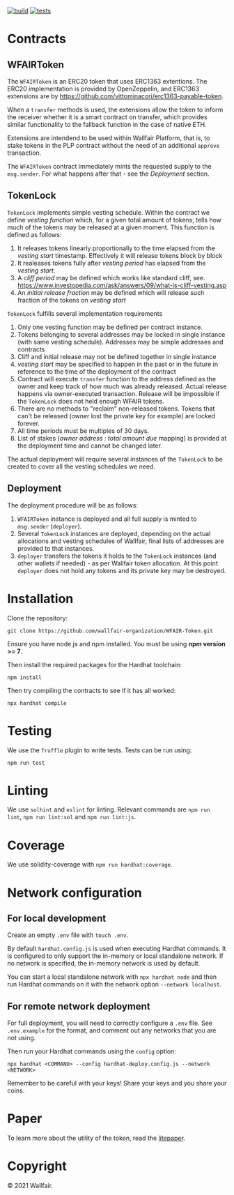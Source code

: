 
[![build](https://github.com/wallfair-organization/WFAIR-Token/actions/workflows/build.yml/badge.svg)](https://github.com/wallfair-organization/WFAIR-Token/actions/workflows/build.yml)
[![tests](https://github.com/wallfair-organization/WFAIR-Token/actions/workflows/tests.yml/badge.svg)](https://github.com/wallfair-organization/WFAIR-Token/actions/workflows/tests.yml)

# Contracts
## WFAIRToken
The `WFAIRToken` is an ERC20 token that uses ERC1363 extentions. The ERC20 implementation is provided by OpenZeppelin, and ERC1363 extensions are by https://github.com/vittominacori/erc1363-payable-token.

When a `transfer` methods is used, the extensions allow the token to inform the receiver whether it is a smart contract on transfer, which provides similar functionality to the fallback function in the case of native ETH.

Extensions are intendend to be used within Wallfair Platform, that is, to stake tokens in the PLP contract without the need of an additional `approve` transaction.

The `WFAIRToken` contract immediately mints the requested supply to the `msg.sender`. For what happens after that - see the *Deployment* section.

## TokenLock 
`TokenLock` implements simple vesting schedule. Within the contract we define *vesting function* which, for a given total amount of tokens, tells how much of the tokens may be released at a given moment. This function is defined as follows:

1. It releases tokens linearly proportionally to the time elapsed from the *vesting start* timestamp. Effectively it will release tokens block by block
2. It realeases tokens fully after *vesting period* has elapsed from the *vesting start*.
3. A *cliff period* may be defined which works like standard cliff, see. https://www.investopedia.com/ask/answers/09/what-is-cliff-vesting.asp
4. An *initial release fraction* may be defined which will release such fraction of the tokens on *vesting start*

`TokenLock` fulfills several implementation requirements

1. Only one vesting function may be defined per contract instance.
2. Tokens belonging to several addresses may be locked in single instance (with same vesting schedule). Addresses may be simple addresses and contracts
3. Cliff and initial release may not be defined together in single instance
4. *vesting start* may be specified to happen in the past or in the future in reference to the time of the deployment of the contract
5. Contract will execute `transfer` function to the address defined as the owner and keep track of how much was already released. Actual release happens via owner-executed transaction. Release will be impossible if the `TokenLock` does not held enough WFAIR tokens.
6. There are no methods to "reclaim" non-released tokens. Tokens that can't be released (owner lost the private key for example) are locked forever.
7. All time periods must be multiples of 30 days.
8. List of stakes (*owner address : total amount due* mapping) is provided at the deployment time and cannot be changed later.

The actual deployment will require several instances of the `TokenLock` to be created to cover all the vesting schedules we need.

## Deployment
The deployment procedure will be as follows:
1. `WFAIRToken` instance is deployed and all full supply is minted to `msg.sender` (`deployer`).
2. Several `TokenLock` instances are deployed, depending on the actual allocations and vesting schedules of Wallfair, final lists of addresses are provided to that instances.
3. `deployer` transfers the tokens it holds to the `TokenLock` instances (and other wallets if needed) - as per Wallfair token allocation. At this point `deployer` does not hold any tokens and its private key may be destroyed.


# Installation

Clone the repository:

`git clone https://github.com/wallfair-organization/WFAIR-Token.git`

Ensure you have node.js and npm installed. You must be using **npm version >= 7**.

Then install the required packages for the Hardhat toolchain:

`npm install`

Then try compiling the contracts to see if it has all worked:

`npx hardhat compile`

# Testing
We use the `Truffle` plugin to write tests. Tests can be run using:

`npm run test`

# Linting
We use `solhint` and `eslint` for linting. Relevant commands are `npm run lint`, `npm run lint:sol` and `npm run lint:js`.

# Coverage
We use solidity-coverage with `npm run hardhat:coverage`.

# Network configuration

## For local development 
Create an empty `.env` file with `touch .env`.

By default `hardhat.config.js` is used when executing Hardhat commands. It is configured to only
support the in-memory or local standalone network. If no network is specified, the in-memory 
network is used by default.

You can start a local standalone network with `npx hardhat node` and then run Hardhat commands 
on it with the network option `--network localhost`.

## For remote network deployment

For full deployment, you will need to correctly configure a `.env` file. See `.env.example` for the format,
and comment out any networks that you are not using.

Then run your Hardhat commands using the `config` option:

`npx hardhat <COMMAND> --config hardhat-deploy.config.js --network <NETWORK>`

Remember to be careful with your keys! Share your keys and you share your coins.



# Paper
To learn more about the utility of the token, read the [litepaper](https://wallfair.io/static/media/wallfair-litepaper.00df42b3.pdf).

# Copyright 
© 2021 Wallfair.
